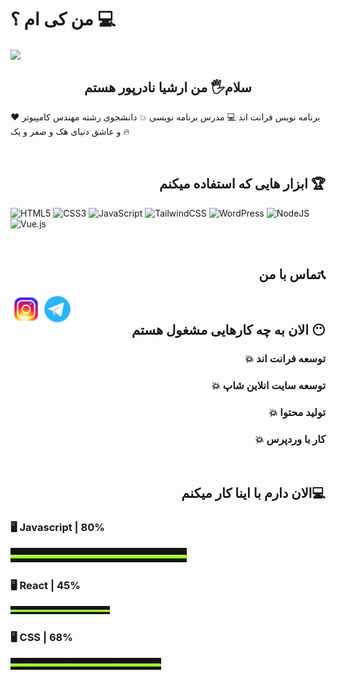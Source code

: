 #  من کی ام ؟ 💻
 <img margin="0 auto" align="center" src="https://img.freepik.com/free-vector/website-development-building-development-process-web-page-programming-codding-digital-specialist-isolated-flat-illustration_613284-2885.jpg?t=st=1722937761~exp=1722941361~hmac=815d1a7edf14737973d3a9f76c97a884f18d44d0f609936e389e84fc97ff196f&w=740"/>

<h2 align="center">سلام🖐 من ارشیا نادرپور هستم</h2>

<p align="center">

  برنامه نویس فرانت اند 💻 مدرس برنامه نویسی 💥  دانشجوی رشته مهندس کامپیوتر  ❤  و عاشق دنیای هک و صفر و یک 🔥
  
 
</p>

<br  />


<h2 align="right">ابزار هایی که استفاده میکنم 🏆</h2>

![HTML5](https://img.shields.io/badge/html5-%23E34F26.svg?style=for-the-badge&logo=html5&logoColor=white)
![CSS3](https://img.shields.io/badge/css3-%231572B6.svg?style=for-the-badge&logo=css3&logoColor=white)
![JavaScript](https://img.shields.io/badge/javascript-%23323330.svg?style=for-the-badge&logo=javascript&logoColor=%23F7DF1E)
![TailwindCSS](https://img.shields.io/badge/tailwindcss-%2338B2AC.svg?style=for-the-badge&logo=tailwind-css&logoColor=white)
	![WordPress](https://img.shields.io/badge/WordPress-%23117AC9.svg?style=for-the-badge&logo=WordPress&logoColor=white)
 ![NodeJS](https://img.shields.io/badge/node.js-6DA55F?style=for-the-badge&logo=node.js&logoColor=white)
 ![Vue.js](https://img.shields.io/badge/vuejs-%2335495e.svg?style=for-the-badge&logo=vuedotjs&logoColor=%234FC08D)



 <br>


 <h2 align="right">تماس با من📞</h2>


<a href="https://instagram.com/front-end"><img align="left" width="50px" height="50px" src="https://github.com/Arshia-Esfh/Arshia-Esfh/blob/main/icons8-instagram-48.png?raw=true" alt="Instagram"></a>
<a href="https://t.me/arshia10231/front-end"><img align="left" width="50px" height="50px" src="https://github.com/Arshia-Esfh/Arshia-Esfh/blob/main/icons8-telegram-48.png?raw=true" alt="Telegram"></a>



<br />

<h2 align="right">الان به چه کارهایی مشغول هستم  😶</h2>
<h3 align="right">💥 توسعه فرانت اند</h3>
<h3 align="right">💥 توسعه سایت انلاین شاپ</h3>
<h3 align="right">💥 تولید محتوا </h3>
<h3 align="right">💥 کار با وردپرس</h3>


<br />

<h2 align="right">الان دارم با اینا کار میکنم💻</h2>

<h3 align="left">🖥 Javascript | 80%</h3> <img width="282.2px" src="https://github.com/Arshia-Esfh/Arshia-Esfh/blob/main/photo_2024-08-06_15-54-00.jpg?raw=true">

<br />

<h3 align="left">🖥 React | 45%</h3> <img width="159.3pxpx" src="https://github.com/Arshia-Esfh/Arshia-Esfh/blob/main/photo_2024-08-06_15-54-00.jpg?raw=true">

<br /> 

<h3 align="left">🖥 CSS | 68%</h3> <img width="240.72px" src="https://github.com/Arshia-Esfh/Arshia-Esfh/blob/main/photo_2024-08-06_15-54-00.jpg?raw=true">
